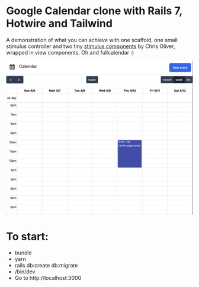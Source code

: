 # Google Calendar clone with Rails 7, Hotwire and Tailwind

A demonstration of what you can achieve with one scaffold, one small stimulus controller and two tiny [stimulus components](https://github.com/excid3/tailwindcss-stimulus-components) by Chris Oliver, wrapped in view components. Oh and fullcalendar :)

![Screenshot](https://github.com/lafeber/fullcalendar-hotwire/blob/499e3d4c2d9782189a043a55e66d6c23d0b6a890/screenshot.png)

# To start:

* bundle
* yarn
* rails db:create db:migrate
* /bin/dev
* Go to http://localhost:3000

